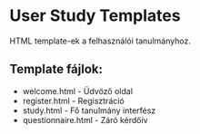 # User Study Templates

HTML template-ek a felhasználói tanulmányhoz.

## Template fájlok:
- welcome.html - Üdvöző oldal
- register.html - Regisztráció  
- study.html - Fő tanulmány interfész
- questionnaire.html - Záró kérdőív
